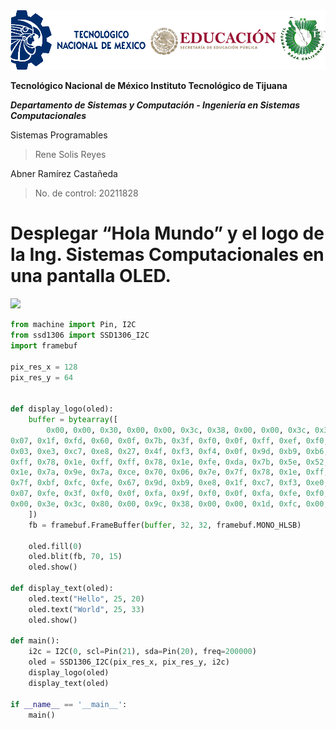 <img src="Img_Escuela.png">

**Tecnológico​ ​Nacional​ ​de​ ​México Instituto Tecnológico de Tijuana**

***Departamento de Sistemas y Computación - Ingeniería en Sistemas Computacionales***

Sistemas Programables

  > Rene Solis Reyes

Abner Ramírez Castañeda

  > No. de control: 20211828

# Desplegar “Hola Mundo” y el logo de la Ing. Sistemas Computacionales en una pantalla OLED.

![](PracticasPico/HolaMundoOLED.jpg)

```python
from machine import Pin, I2C
from ssd1306 import SSD1306_I2C
import framebuf

pix_res_x = 128
pix_res_y = 64


def display_logo(oled):
    buffer = bytearray([
        0x00, 0x00, 0x30, 0x00, 0x00, 0x3c, 0x38, 0x00, 0x00, 0x3c, 0x3b, 0x00, 0x00, 0x1c, 0x78, 0x00, 
0x07, 0x1f, 0xfd, 0x60, 0x0f, 0x7b, 0x3f, 0xf0, 0x0f, 0xff, 0xef, 0xf0, 0x17, 0xfc, 0x3b, 0xe0, 
0x03, 0xe3, 0xc7, 0xe8, 0x27, 0x4f, 0xf3, 0xf4, 0x0f, 0x9d, 0xb9, 0xb6, 0x7f, 0x3c, 0x3c, 0xbe, 
0xff, 0x78, 0x1e, 0xff, 0xff, 0x78, 0x1e, 0xfe, 0xda, 0x7b, 0x5e, 0x52, 0x0e, 0x78, 0x1e, 0x7a, 
0x1e, 0x7a, 0x9e, 0x7a, 0xce, 0x70, 0x06, 0x7e, 0x7f, 0x78, 0x1e, 0xff, 0xff, 0x38, 0x1e, 0xff, 
0x7f, 0xbf, 0xfc, 0xfe, 0x67, 0x9d, 0xb9, 0xe8, 0x1f, 0xc7, 0xf3, 0xe0, 0x07, 0xf0, 0x0f, 0xe0, 
0x07, 0xfe, 0x3f, 0xf0, 0x0f, 0xfa, 0x9f, 0xf0, 0x0f, 0xfa, 0xfe, 0xf0, 0x06, 0x1f, 0xf8, 0xe0, 
0x00, 0x3e, 0x3c, 0x80, 0x00, 0x9c, 0x38, 0x00, 0x00, 0x1d, 0xfc, 0x00, 0x00, 0x0c, 0x10, 0x00
    ])
    fb = framebuf.FrameBuffer(buffer, 32, 32, framebuf.MONO_HLSB)
    
    oled.fill(0)
    oled.blit(fb, 70, 15)
    oled.show()

def display_text(oled):
    oled.text("Hello", 25, 20)
    oled.text("World", 25, 33)
    oled.show()

def main():
    i2c = I2C(0, scl=Pin(21), sda=Pin(20), freq=200000)
    oled = SSD1306_I2C(pix_res_x, pix_res_y, i2c)
    display_logo(oled)
    display_text(oled)

if __name__ == '__main__':
    main()
```

